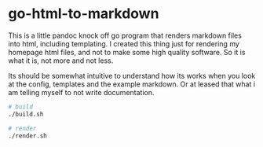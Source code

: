 # go-html-to-markdown

This is a little pandoc knock off go program that renders markdown files into html, including templating.
I created this thing just for rendering my homepage html files, and not to make some high quality software.
So it is what it is, not more and not less.

Its should be somewhat intuitive to understand how its works when you look at the config, templates and the example markdown.
Or at leased that what i am telling myself to not write documentation.

```bash
# build
./build.sh

# render
./render.sh
```